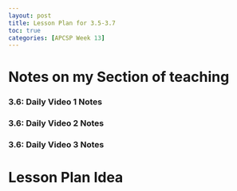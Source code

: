 ```yaml
---
layout: post
title: Lesson Plan for 3.5-3.7 
toc: true
categories: [APCSP Week 13]
---
```


# Notes on my Section of teaching
### 3.6: Daily Video 1 Notes
### 3.6: Daily Video 2 Notes
### 3.6: Daily Video 3 Notes

# Lesson Plan Idea